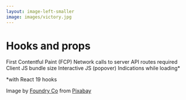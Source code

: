 ```yaml
---
layout: image-left-smaller
image: images/victory.jpg
---
```


<h1 class="h1-small">Hooks and props</h1>

<v-clicks>
<IconBullet class="mt-8" icon="icons/green/thumbs-up.svg">
    First Contentful Paint (FCP)
</IconBullet>
<IconBullet icon="icons/green/thumbs-up.svg">
    Network calls to server
</IconBullet>
<IconBullet icon="icons/green/thumbs-up.svg">
    API routes required
</IconBullet>
<IconBullet icon="icons/green/thumbs-up.svg">
    Client JS bundle size
</IconBullet>
<IconBullet icon="icons/green/thumbs-up.svg">
    Interactive JS (popover)
</IconBullet>
<IconBullet icon="icons/green/thumbs-up.svg">
    Indications while loading<span class="featured translate-x-16">*</span>
</IconBullet>
<p><span class="featured translate-x-16">*</span>with React 19 hooks</p>
</v-clicks>

<Caption>Image by <a href="https://pixabay.com/users/foundry-923783/?utm_source=link-attribution&utm_medium=referral&utm_campaign=image&utm_content=862985">Foundry Co</a> from <a href="https://pixabay.com//?utm_source=link-attribution&utm_medium=referral&utm_campaign=image&utm_content=862985">Pixabay</a></Caption>

<!-- <h1 class="h1-small">Form / Action Hooks</h1>
Experimental APIs ahead

<div class="featured">Pros</div>

- simpler code
    - replace useSWR calls with direct calls to fs
- fewer round-trips to server
- fast FCP
   - loading indication (even component by component!)
- submit form with action that runs on server
- interactive JS 
    - with client component (popover)
    - no network calls
- loading indicator while waiting for action to complete
    - no additional network calls

<div class="featured">Cons</div>
**none**

two client components: 
    - avatar
    - loading (child of CommentEntry and within form) -->